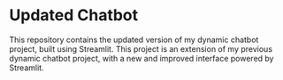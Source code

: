 # Updated Chatbot
This repository contains the updated version of my dynamic chatbot project, built using Streamlit. This project is an extension of my previous dynamic chatbot project, with a new and improved interface powered by Streamlit.
